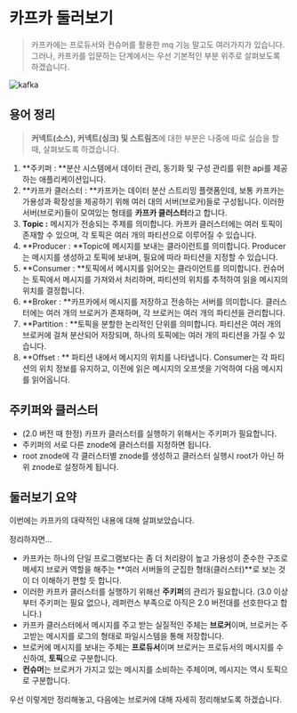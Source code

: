 # 카프카 둘러보기

> 카프카에는 프로듀서와 컨슈머를 활용한 mq 기능 말고도 여러가지가 있습니다. 그러나, 카프카를 입문하는 단계에서는 우선 기본적인 부분 위주로 살펴보도록 하겠습니다. 

![kafka](https://github.com/wanniDev/TIL_collection/assets/81374655/93882322-b4d5-4649-a381-ed44a14f270e)

## 용어 정리

> **커넥트(소스), 커넥트(싱크) 및 스트림즈**에 대한 부분은 나중에 따로 실습을 할 때, 살펴보도록 하겠습니다. 

1. **주키퍼 : **분산 시스템에서 데이터 관리, 동기화 및 구성 관리를 위한 api를 제공하는 애플리케이션입니다.
2. **카프카 클러스터 : **카프카는 데이터 분산 스트리밍 플랫폼인데, 보통 카프카는 가용성과 확장성을 제공하기 위해 여러 대의 서버(브로커)들로 구성됩니다. 이러한 서버(브로커)들이 모여있는 형태를 **카프카 클러스터**라고 합니다.
3. **Topic :** 메시지가 전송되는 주제를 의미합니다. 카프카 클러스터에는 여러 토픽이 존재할 수 있으며, 각 토픽은 여러 개의 파티션으로 이루어질 수 있습니다.
4. **Producer : **Topic에 메시지를 보내는 클라이런트를 의미합니다. Producer는 메시지를 생성하고 토픽에 보내며, 필요에 따라 파티션을 지정할 수 있습니다.
5. **Consumer : **토픽에서 메시지를 읽어오는 클라이언트를 의미합니다. 컨슈머는 토픽에서 메시지를 가져와서 처리하며, 파티션의 위치를 추적하여 읽을 메시지의 위치를 결정합니다.
6. **Broker : **카프카에서 메시지를 저장하고 전송하는 서버를 의미합니다. 클러스터에는 여러 개의 브로커가 존재하며, 각 브로커는 여러 개의 파티션을 관리합니다.
7. **Partition : **토픽을 분할한 논리적인 단위를 의미합니다. 파티션은 여러 개의 브로커에 걸쳐 분산되어 저장되며, 하나의 토픽에는 여러 개의 파티션을 가질 수 있습니다.
8. **Offset : ** 파티션 내에서 메시지의 위치를 나타냅니다. Consumer는 각 파티션의 위치 정보를 유지하고, 이전에 읽은 메시지의 오프셋을 기억하여 다음 메시지를 읽어옵니다.

## 주키퍼와 클러스터

- (2.0 버전 때 한정) 카프카 클러스터를 실행하기 위해서는 주키퍼가 필요합니다.
- 주키퍼의 서로 다른 znode에 클러스터를 지정하면 됩니다.
- root znode에 각 클러스터별 znode를 생성하고 클러스터 실행시 root가 아닌 하위 znode로 설정하게 됩니다.

## 둘러보기 요약

이번에는 카프카의 대략적인 내용에 대해 살펴보았습니다.

정리하자면...

- 카프카는 하나의 단일 프로그램보다는 좀 더 처리량이 높고 가용성이 준수한 구조로 메세지 브로커 역할을 해주는 **여러 서버들의 군집한 형태(클러스터)**로 보는 것이 더 이해하기 편할 듯 합니다.
- 이러한 카프카 클러스터를 실행하기 위해선 **주키퍼**의 관리가 필요합니다. (3.0 이상부터 주키퍼는 필요 없으나, 레퍼런스 부족으로 아직은 2.0 버전대를 선호한다고 합니다.)
- 카프카 클러스터에서 메시지를 주고 받는 실질적인 주체는 **브로커**이며, 브로커는 주고받는 메시지를 로그의 형태로 파일시스템을 통해 저장합니다.
- 브로커에 메시지를 보내는 주체는 **프로듀서**이며 브로커는 프로듀서의 메시지를 수신하여, **토픽**으로 구분합니다.
- **컨슈머**는 브로커가 가지고 있는 메시지를 소비하는 주체이며, 메시지는 역시 토픽으로 구분합니다.

우선 이렇게만 정리해놓고, 다음에는 브로커에 대해 자세히 정리해보도록 하겠습니다.